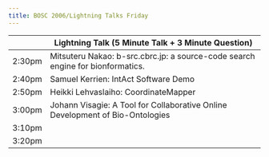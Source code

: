 ```yaml
---
title: BOSC 2006/Lightning Talks Friday
---
```


|        | Lightning Talk (5 Minute Talk + 3 Minute Question)                             |
|--------|--------------------------------------------------------------------------------|
| 2:30pm | Mitsuteru Nakao: b-src.cbrc.jp: a source-code search engine for bionformatics. |
| 2:40pm | Samuel Kerrien: IntAct Software Demo                                           |
| 2:50pm | Heikki Lehvaslaiho: CoordinateMapper                                           |
| 3:00pm | Johann Visagie: A Tool for Collaborative Online Development of Bio-Ontologies  |
| 3:10pm |                                                                                |
| 3:20pm |                                                                                |


